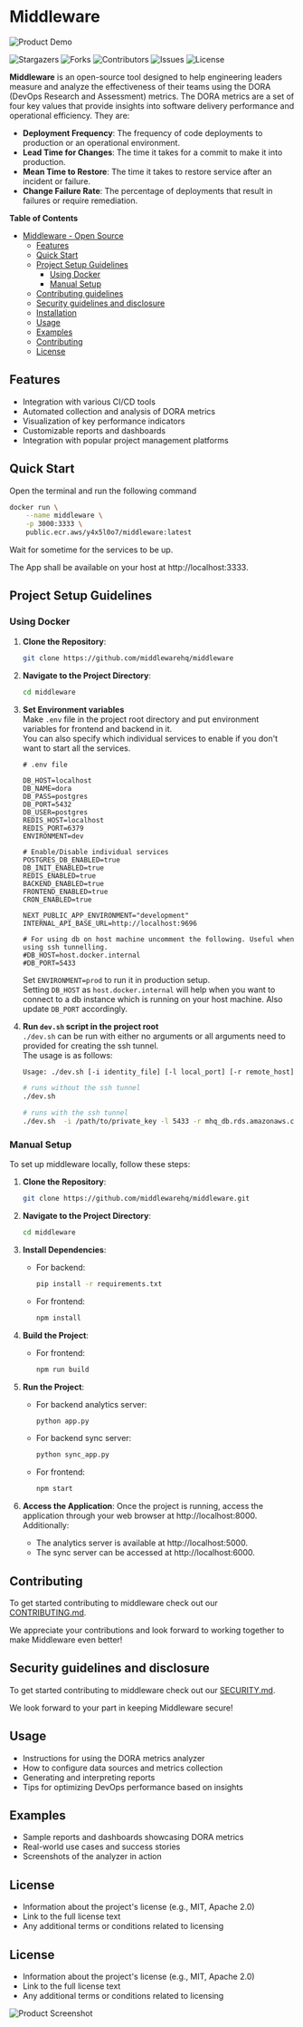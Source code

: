 # Middleware

![Product Demo](media_files/product_demo_1.gif)

![Stargazers](https://img.shields.io/github/stars/middlewarehq/unwrapped?style=social) 
![Forks](https://img.shields.io/github/forks/middlewarehq/unwrapped?style=social) 
![Contributors](https://img.shields.io/github/contributors/middlewarehq/unwrapped?color=dark-green) 
![Issues](https://img.shields.io/github/issues/middlewarehq/unwrapped) 
![License](https://img.shields.io/github/license/middlewarehq/unwrapped) 

**Middleware** is an open-source tool designed to help engineering leaders measure and analyze the effectiveness of their teams using the DORA (DevOps Research and Assessment) metrics. The DORA metrics are a set of four key values that provide insights into software delivery performance and operational efficiency. They are:

- **Deployment Frequency**: The frequency of code deployments to production or an operational environment.
- **Lead Time for Changes**: The time it takes for a commit to make it into production.
- **Mean Time to Restore**: The time it takes to restore service after an incident or failure.
- **Change Failure Rate**: The percentage of deployments that result in failures or require remediation.


**Table of Contents**
- [Middleware - Open Source](#middleware)
  - [Features](#features)
  - [Quick Start](#quick-start)
  - [Project Setup Guidelines](#project-setup-guidelines)
    - [Using Docker](#using-docker)
    - [Manual Setup](#manual-setup)
  - [Contributing guidelines](#contributing-guidelines)
  - [Security guidelines and disclosure](#security-guidelines-and-disclosure)
  - [Installation](#installation)
  - [Usage](#usage)
  - [Examples](#examples)
  - [Contributing](#contributing)
  - [License](#license)

## Features
- Integration with various CI/CD tools
- Automated collection and analysis of DORA metrics
- Visualization of key performance indicators
- Customizable reports and dashboards
- Integration with popular project management platforms

## Quick Start
Open the terminal and run the following command
```bash
docker run \
    --name middleware \
    -p 3000:3333 \
    public.ecr.aws/y4x5l0o7/middleware:latest
```

Wait for sometime for the services to be up.

The App shall be available on your host at http://localhost:3333. 

## Project Setup Guidelines
### Using Docker
1. **Clone the Repository**: 
   ```bash
   git clone https://github.com/middlewarehq/middleware
   ```

2. **Navigate to the Project Directory**:
   ```bash
   cd middleware
   ```

3. **Set Environment variables**\
    Make `.env` file in the project root directory and put environment variables for frontend and backend in it.\
    You can also specify which individual services to enable if you don't want to start all the services.
    ```
    # .env file

    DB_HOST=localhost
    DB_NAME=dora
    DB_PASS=postgres
    DB_PORT=5432
    DB_USER=postgres
    REDIS_HOST=localhost
    REDIS_PORT=6379
    ENVIRONMENT=dev

    # Enable/Disable individual services
    POSTGRES_DB_ENABLED=true
    DB_INIT_ENABLED=true
    REDIS_ENABLED=true
    BACKEND_ENABLED=true
    FRONTEND_ENABLED=true
    CRON_ENABLED=true

    NEXT_PUBLIC_APP_ENVIRONMENT="development"
    INTERNAL_API_BASE_URL=http://localhost:9696

    # For using db on host machine uncomment the following. Useful when using ssh tunnelling.
    #DB_HOST=host.docker.internal
    #DB_PORT=5433
    ```
    Set `ENVIRONMENT=prod` to run it in production setup.\
    Setting `DB_HOST` as `host.docker.internal` will help when you want to connect to a db instance which
    is running on your host machine. Also update `DB_PORT` accordingly.


4. **Run `dev.sh` script in the project root**\
    `./dev.sh` can be run with either no arguments or all arguments need to provided for creating the ssh tunnel.\
    The usage is as follows:
    ```bash
    Usage: ./dev.sh [-i identity_file] [-l local_port] [-r remote_host] [-p remote_port] [-u ssh_user] [-h ssh_host]
    ```
    ```bash
    # runs without the ssh tunnel
    ./dev.sh     
    ```
    ```bash
    # runs with the ssh tunnel
   ./dev.sh  -i /path/to/private_key -l 5433 -r mhq_db.rds.amazonaws.com -p 5432 -u ec2-user -h 255.96.240.666
    ```
   
### Manual Setup
To set up middleware locally, follow these steps:

1. **Clone the Repository**: 
   ```bash
   git clone https://github.com/middlewarehq/middleware.git
   ```

2. **Navigate to the Project Directory**:
   ```bash
   cd middleware
   ```

3. **Install Dependencies**:
   - For backend:
     ```bash
     pip install -r requirements.txt
     ```
   - For frontend:
     ```bash
     npm install
     ```

4. **Build the Project**:
   - For frontend:
     ```bash
     npm run build
     ```

5. **Run the Project**:
   - For backend analytics server:
     ```bash
     python app.py
     ```
    - For backend sync server:
      ```bash
      python sync_app.py
      ```
   - For frontend:
     ```bash
     npm start
     ```

7. **Access the Application**:
   Once the project is running, access the application through your web browser at http://localhost:8000. Additionally:
   * The analytics server is available at http://localhost:5000.
   * The sync server can be accessed at http://localhost:6000.


## Contributing
To get started contributing to middleware check out our [CONTRIBUTING.md](https://github.com/middlewarehq/middleware/blob/main/CONTRIBUTING.md). 

We appreciate your contributions and look forward to working together to make Middleware even better!

## Security guidelines and disclosure
To get started contributing to middleware check out our [SECURITY.md](https://github.com/middlewarehq/middleware/blob/main/SECURITY.md). 

We look forward to your part in keeping Middleware secure!

## Usage
- Instructions for using the DORA metrics analyzer
- How to configure data sources and metrics collection
- Generating and interpreting reports
- Tips for optimizing DevOps performance based on insights

## Examples
- Sample reports and dashboards showcasing DORA metrics
- Real-world use cases and success stories
- Screenshots of the analyzer in action

## License
- Information about the project's license (e.g., MIT, Apache 2.0)
- Link to the full license text
- Any additional terms or conditions related to licensing

## License
- Information about the project's license (e.g., MIT, Apache 2.0)
- Link to the full license text
- Any additional terms or conditions related to licensing

![Product Screenshot](link_to_screenshot)



